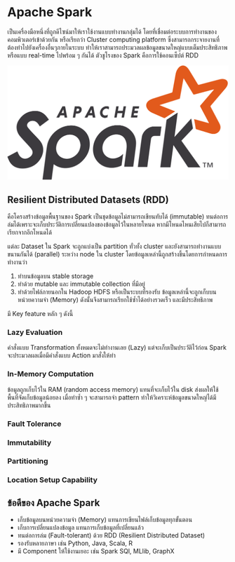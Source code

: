 # Apache Spark
เป็นเครื่องมือหนึ่งที่ถูกดีไซน์มาให้เราใช้งานแบบทำงานกลุ่มได้ โดยที่เชื่อมต่อระบบการทำงานของคอมพิวเตอร์เข้าด้วยกัน หรือเรียกว่า Cluster computing platform ซึ่งสามารถกระจายงานที่ต้องทำไปยังเครื่องอื่นๆภายในระบบ ทำให้เราสามารถประมวลผลข้อมูลขนาดใหญ่แบบเต็มประสิทธิภาพ หรือแบบ real-time ไปพร้อม ๆ กันได้ ตัวชูโรงของ Spark คือการใช้คอนเซ็ปต์ RDD

![500](../../_assets/data_engineer/distributed_systems/apache_spark_logo.png)

## Resilient Distributed Datasets (RDD)
คือโครงสร้างข้อมูลพื้นฐานของ Spark เป็นชุดข้อมูลไม่สามารถเขียนทับได้ (immutable) ทนต่อการล่มได้เพราะจะเก็บประวัติการเปลี่ยนแปลงของข้อมูลไว้ในหลายโหนด หากมีโหนดไหนเสียไปก็สามารถเรียกจากอีกโหนดได้

แต่ละ Dataset ใน Spark จะถูกแบ่งเป็น partition ทั่วทั้ง cluster และยังสามารถทำงานแบบขนานกันได้ (parallel) ระหว่าง node ใน cluster โดยข้อมูลเหล่านี้ถูกสร้างขึ้นโดยการกำหนดการทำงานว่า
1. ทำบนข้อมูลบน stable storage
2. ทำด้วย mutable และ immutable collection ที่มีอยู่
3. ทำด้วยไฟล์ภายนอกใน Hadoop HDFS หรือเป็นระบบที่รองรับ
ข้อมูลเหล่านี้จะถูกเก็บบนหน่วยความจำ (Memory) ดังนั้นจึงสามารถเรียกใช้ซ้ำได้อย่างรวดเร็ว และมีประสิทธิภาพ

มี Key feature หลัก ๆ ดังนี้
### Lazy Evaluation
คำสั่งแบบ Transformation ทั้งหมดจะไม่ทำงานเลย (Lazy) แต่จะเก็บเป็นประวัติไว้ก่อน Spark จะประมวลผลเมื่อมีคำสั่งแบบ Action มาสั่งให้ทำ

### In-Memory Computation
ข้อมูลถูกเก็บไว้ใน RAM (random access memory) แทนที่จะเก็บไว้ใน disk ส่งผลให้ใช้พื้นที่จัดเก็บข้อมูลน้อยลง เมื่อทำซ้ำ ๆ จะสามารถจำ pattern ทำให้วิเคราะห์ข้อมูลขนาดใหญ่ได้มีประสิทธิภาพมากขึ้น

### Fault Tolerance

### Immutability
### Partitioning
### Location Setup Capability

## ข้อดีของ Apache Spark
- เก็บข้อมูลบนหน่วยความจำ (Memory) แทนการเขียนไฟล์เก็บข้อมูลทุกขั้นตอน
- เก็บการเปลี่ยนแปลงข้อมูล แทนการเก็บข้อมูลที่เปลี่ยนแล้ว
- ทนต่อการล่ม (Fault-tolerant) ด้วย RDD (Resilient Distributed Dataset)
- รองรับหลายภาษา เช่น Python, Java, Scala, R
- มี Component ให้ใช้งานเยอะ เช่น Spark SQl, MLlib, GraphX







